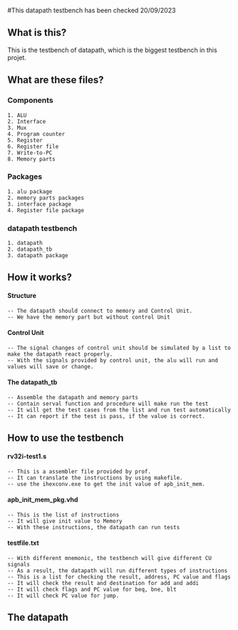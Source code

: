 #This datapath testbench has been checked 20/09/2023

## What is this?
This is the testbench of datapath, which is the biggest testbench in this projet.

## What are these files?

### Components
	1. ALU
	2. Interface
	3. Mux
	4. Program counter
	5. Register 
	6. Register file
	7. Write-to-PC
	8. Memory parts 

### Packages
	1. alu package
	2. memory parts packages
	3. interface package
	4. Register file package
	
### datapath testbench
	1. datapath 
	2. datapath_tb
	3. datapath package
	
## How it works?
#### Structure
	-- The datapath should connect to memory and Control Unit. 
	-- We have the memory part but without control Unit
	
#### Control Unit
	-- The signal changes of control unit should be simulated by a list to make the datapath react properly.
	-- With the signals provided by control unit, the alu will run and values will save or change.
	
#### The datapath_tb
	-- Assemble the datapath and memory parts
	-- Contain serval function and procedure will make run the test
	-- It will get the test cases from the list and run test automatically
	-- It can report if the test is pass, if the value is correct.

## How to use the testbench

#### rv32i-test1.s
	-- This is a assembler file provided by prof.
	-- It can translate the instructions by using makefile.
	-- use the ihexconv.exe to get the init value of apb_init_mem.
	
#### apb_init_mem_pkg.vhd
	-- This is the list of instructions
	-- It will give init value to Memory
	-- With these instructions, the datapath can run tests
	
#### testfile.txt	
	-- With different mnemonic, the testbench will give different CU signals
	-- As a result, the datapath will run different types of instructions
	-- This is a list for checking the result, address, PC value and flags
	-- It will check the result and destination for add and addi
	-- It will check flags and PC value for beq, bne, blt
	-- It will check PC value for jump.
	
	
## The datapath 